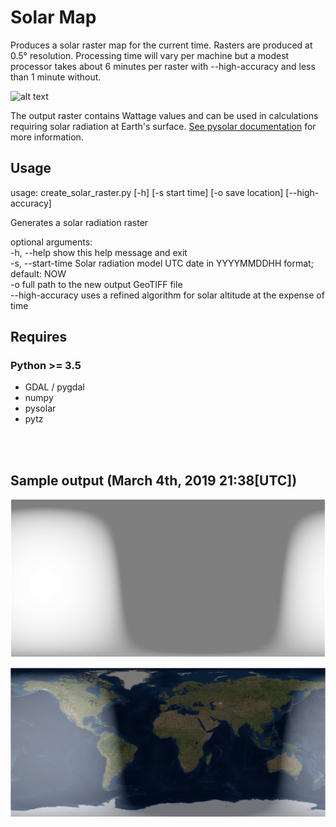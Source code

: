 # Solar Map

Produces a solar raster map for the current time. Rasters are produced at 0.5° resolution. Processing time will vary per machine but a modest processor takes about 6 minutes per raster with --high-accuracy and less than 1 minute without.

![alt text](https://pysolar.readthedocs.io/en/latest/_images/reference_frame.png "how pysolar calculates solar radiation")

The output raster contains Wattage values and can be used in calculations requiring solar radiation at
Earth's surface. [See pysolar documentation](https://pysolar.readthedocs.io/en/latest/) for more information.

## Usage

usage: create_solar_raster.py [-h] [-s start time] [-o save location]
                              [--high-accuracy]

Generates a solar radiation raster</br>

optional arguments:</br>
  -h, --help            show this help message and exit</br>
  -s, --start-time
                        Solar radiation model UTC date in YYYYMMDDHH format;
                        default: NOW</br>
  -o      full path to the new output GeoTIFF file</br>
  --high-accuracy       uses a refined algorithm for solar altitude at the
                        expense of time

## Requires

### Python >= 3.5

* GDAL / pygdal
* numpy
* pysolar
* pytz

</br>
</br>

## Sample output (March 4th, 2019 21:38[UTC])

![alt text](https://github.com/rjarv/solarmap/raw/master/examples/images/sample.PNG "output")

![alt text](https://github.com/rjarv/solarmap/raw/master/examples/images/sample_overlay.PNG "overlayed on world imagery")
